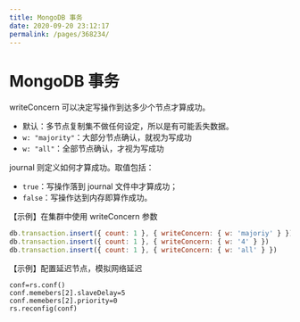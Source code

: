 ```yaml
---
title: MongoDB 事务
date: 2020-09-20 23:12:17
permalink: /pages/368234/
---
```


# MongoDB 事务

writeConcern 可以决定写操作到达多少个节点才算成功。

- 默认：多节点复制集不做任何设定，所以是有可能丢失数据。
- `w: "majority"`：大部分节点确认，就视为写成功
- `w: "all"`：全部节点确认，才视为写成功

journal 则定义如何才算成功。取值包括：

- `true`：写操作落到 journal 文件中才算成功；
- `false`：写操作达到内存即算作成功。

【示例】在集群中使用 writeConcern 参数

```javascript
db.transaction.insert({ count: 1 }, { writeConcern: { w: 'majoriy' } })
db.transaction.insert({ count: 1 }, { writeConcern: { w: '4' } })
db.transaction.insert({ count: 1 }, { writeConcern: { w: 'all' } })
```

【示例】配置延迟节点，模拟网络延迟

```
conf=rs.conf()
conf.memebers[2].slaveDelay=5
conf.memebers[2].priority=0
rs.reconfig(conf)
```
